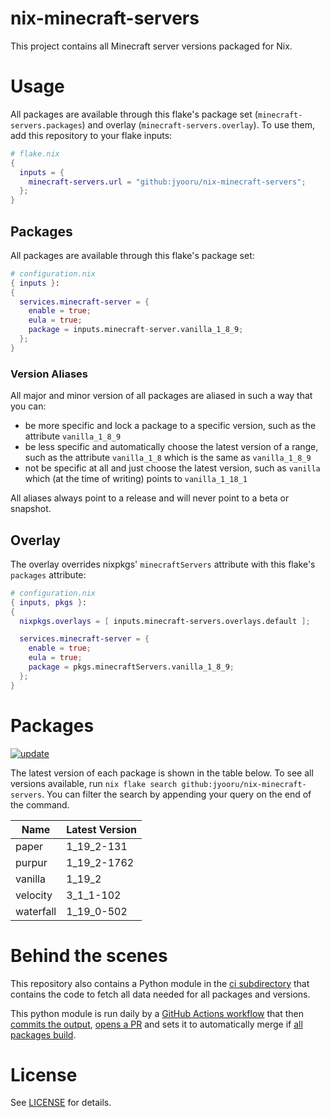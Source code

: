 # nix-minecraft-servers

This project contains all Minecraft server versions packaged for Nix.

# Usage

All packages are available through this flake's package set (`minecraft-servers.packages`) and overlay (`minecraft-servers.overlay`). To use them, add this repository to your flake inputs:

```nix
# flake.nix
{
  inputs = {
    minecraft-servers.url = "github:jyooru/nix-minecraft-servers";
  };
}
```

## Packages

All packages are available through this flake's package set:

```nix
# configuration.nix
{ inputs }:
{
  services.minecraft-server = {
    enable = true;
    eula = true;
    package = inputs.minecraft-server.vanilla_1_8_9;
  };
}
```

### Version Aliases

All major and minor version of all packages are aliased in such a way that you can:

- be more specific and lock a package to a specific version, such as the attribute `vanilla_1_8_9`
- be less specific and automatically choose the latest version of a range, such as the attribute `vanilla_1_8` which is the same as `vanilla_1_8_9`
- not be specific at all and just choose the latest version, such as `vanilla` which (at the time of writing) points to `vanilla_1_18_1`

All aliases always point to a release and will never point to a beta or snapshot.

## Overlay

The overlay overrides nixpkgs' `minecraftServers` attribute with this flake's `packages` attribute:

```nix
# configuration.nix
{ inputs, pkgs }:
{
  nixpkgs.overlays = [ inputs.minecraft-servers.overlays.default ];

  services.minecraft-server = {
    enable = true;
    eula = true;
    package = pkgs.minecraftServers.vanilla_1_8_9;
  };
}
```

# Packages

[![update](https://github.com/jyooru/nix-minecraft-servers/actions/workflows/update.yml/badge.svg?event=schedule)](https://github.com/jyooru/nix-minecraft-servers/actions/workflows/update.yml)

The latest version of each package is shown in the table below. To see all versions available, run `nix flake search github:jyooru/nix-minecraft-servers`. You can filter the search by appending your query on the end of the command.

<!-- minecraft-servers start -->

| Name      | Latest Version |
| --------- | -------------- |
| paper     | 1_19_2-131     |
| purpur    | 1_19_2-1762    |
| vanilla   | 1_19_2         |
| velocity  | 3_1_1-102      |
| waterfall | 1_19_0-502     |

<!-- minecraft-servers end -->

# Behind the scenes

This repository also contains a Python module in the [ci subdirectory](./ci) that contains the code to fetch all data needed for all packages and versions.

This python module is run daily by a [GitHub Actions workflow](./.github/workflows/update.yml) that then [commits the output](https://github.com/jyooru/nix-minecraft-servers/commits?author=github-actions%5Bbot%5D), [opens a PR](https://github.com/jyooru/nix-minecraft-servers/pulls?q=is%3Apr+chore%28packages%29%3A+update) and sets it to automatically merge if [all packages build](https://hercules-ci.com/github/jyooru/nix-minecraft-servers).

# License

See [LICENSE](LICENSE) for details.
